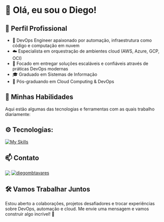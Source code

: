 # 👋 Olá, eu sou o Diego!

## 💼 Perfil Profissional

- 🔧 DevOps Engineer apaixonado por automação, infraestrutura como código e computação em nuvem
- ☁️ Especialista em orquestração de ambientes cloud (AWS, Azure, GCP, OCI)
- 🚀 Focado em entregar soluções escaláveis e confiáveis através de práticas DevOps modernas
- 🎓 Graduado em Sistemas de Informação
- 🎯 Pós-graduando em Cloud Computing & DevOps

## 🚀 Minhas Habilidades

Aqui estão algumas das tecnologias e ferramentas com as quais trabalho diariamente:

## ⚙️ Tecnologias:
[![My Skills](https://skillicons.dev/icons?i=aws,azure,gcp,terraform,linux,py,docker,git,github,cloudflare,ubuntu)](https://skillicons.dev)

## 📫 Contato
<p style="margin-top: 10px;">
  <a href="mailto:diegotavares.infra@gmail.com" target="_blank"><img align="center" src="https://img.shields.io/badge/Gmail-D14836?style=for-the-badge&logo=gmail&logoColor=white"></a>
  <a href="https://linkedin.com/in/diegombtavares" target="_blank"><img align="center" src="https://img.shields.io/badge/-LinkedIn-%230077B5?style=for-the-badge&logo=linkedin&logoColor=white" alt="diegombtavares" /></a>
</p>

## 🛠️ Vamos Trabalhar Juntos

Estou aberto a colaborações, projetos desafiadores e trocar experiências sobre DevOps, automação e cloud. Me envie uma mensagem e vamos construir algo incrível! 🌟
